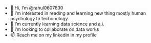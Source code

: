 - 👋 Hi, I’m @rahul0607830
- 👀 I’m interested in reading and learning new thing mostly human psychology to techonology
- 🌱 I’m currently learning data science and a.i.
- 💞️ I’m looking to collaborate on data works
- 📫 Reach me on my linkedin in my profile  

<!---
rahul0607830/rahul0607830 is a ✨ special ✨ repository because its `README.md` (this file) appears on your GitHub profile.
You can click the Preview link to take a look at your changes.
--->
